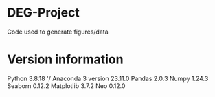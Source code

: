 # DEG-Project
Code used to generate figures/data

# Version information
Python 3.8.18 '/
Anaconda 3 version 23.11.0
Pandas 2.0.3
Numpy 1.24.3
Seaborn 0.12.2
Matplotlib 3.7.2
Neo 0.12.0
